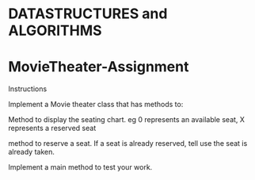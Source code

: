 # DATASTRUCTURES and ALGORITHMS

# MovieTheater-Assignment

Instructions 

Implement a Movie theater class that has methods to:

Method to display the seating chart. eg 0 represents an available seat, X represents a reserved seat

method to reserve a seat. If a seat is already reserved, tell use the seat is already taken.

Implement a main method to test your work.

